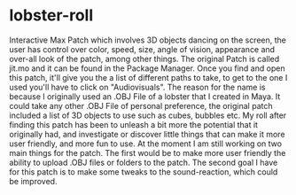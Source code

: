 # lobster-roll
Interactive Max Patch which involves 3D objects dancing on the screen, the user has control over color, speed, size, angle of vision, appearance and over-all look of the patch, among other things. 
The original Patch is called jit.mo and it can be found in the Package Manager. Once you find and open this patch, it'll give you the a list of different paths to take, to get to the one I used you'll have to click on "Audiovisuals".
The reason for the name is because I originally used an .OBJ File of a lobster that I created in Maya. It could take any other .OBJ File of personal preference, the original patch included a list of 3D objects to use such as cubes, bubbles etc.
My roll after finding this patch has been to unleash a bit more the potential that it originally had, and investigate or discover little things that can make it more user friendly, and more fun to use. 
At the moment I am still working on two main things for the patch. The first would be to make more user friendly the ability to upload .OBJ files or folders to the patch. The second goal I have for this patch is to make some tweaks to the sound-reaction, which could be improved.
